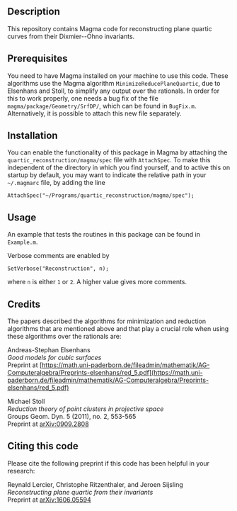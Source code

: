 Description
--

This repository contains Magma code for reconstructing plane quartic curves from their Dixmier--Ohno invariants.

Prerequisites
--

You need to have Magma installed on your machine to use this code. These algorithms use the Magma algorithm `MinimizeReducePlaneQuartic`, due to Elsenhans and Stoll, to simplify any output over the rationals. In order for this to work properly, one needs a bug fix of the file `magma/package/Geometry/SrfDP/`, which can be found in `BugFix.m`. Alternatively, it is possible to attach this new file separately.

Installation
--

You can enable the functionality of this package in Magma by attaching the `quartic_reconstruction/magma/spec` file with `AttachSpec`. To make this independent of the directory in which you find yourself, and to active this on startup by default, you may want to indicate the relative path in your `~/.magmarc` file, by adding the line
```
AttachSpec("~/Programs/quartic_reconstruction/magma/spec");
```

Usage
--

An example that tests the routines in this package can be found in `Example.m`.

Verbose comments are enabled by
```
SetVerbose("Reconstruction", n);
```
where `n` is either `1` or `2`. A higher value gives more comments.

Credits
--

The papers described the algorithms for minimization and reduction algorithms that are mentioned above and that play a crucial role when using these algorithms over the rationals are:

Andreas-Stephan Elsenhans  
*Good models for cubic surfaces*  
Preprint at [https://math.uni-paderborn.de/fileadmin/mathematik/AG-Computeralgebra/Preprints-elsenhans/red_5.pdf](https://math.uni-paderborn.de/fileadmin/mathematik/AG-Computeralgebra/Preprints-elsenhans/red_5.pdf)

Michael Stoll  
*Reduction theory of point clusters in projective space*  
Groups Geom. Dyn. 5 (2011), no. 2, 553-565  
Preprint at [arXiv:0909.2808](https://arxiv.org/abs/0909.2808)

Citing this code
--

Please cite the following preprint if this code has been helpful in your research:

Reynald Lercier, Christophe Ritzenthaler, and Jeroen Sijsling  
*Reconstructing plane quartic from their invariants*  
Preprint at [arXiv:1606.05594](https://arxiv.org/abs/1606.05594)
